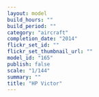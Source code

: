 ```yaml
---
layout: model
build_hours: ""
build_period: ""
category: "aircraft"
completion_date: "2014"
flickr_set_id: ""
flickr_set_thumbnail_url: ""
model_id: "165"
publish: false
scale: "1/144"
summary: ""
title: "HP Victor"
---
```



